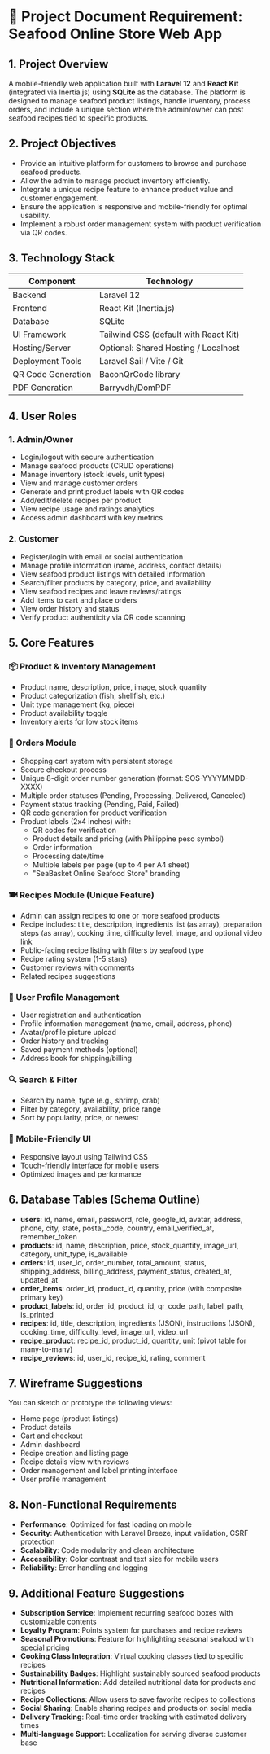 
# 📄 Project Document Requirement: Seafood Online Store Web App

## 1. Project Overview
A mobile-friendly web application built with **Laravel 12** and **React Kit** (integrated via Inertia.js) using **SQLite** as the database. The platform is designed to manage seafood product listings, handle inventory, process orders, and include a unique section where the admin/owner can post seafood recipes tied to specific products.

## 2. Project Objectives
- Provide an intuitive platform for customers to browse and purchase seafood products.
- Allow the admin to manage product inventory efficiently.
- Integrate a unique recipe feature to enhance product value and customer engagement.
- Ensure the application is responsive and mobile-friendly for optimal usability.
- Implement a robust order management system with product verification via QR codes.

## 3. Technology Stack
| Component         | Technology               |
|------------------|--------------------------|
| Backend          | Laravel 12               |
| Frontend         | React Kit (Inertia.js)   |
| Database         | SQLite                   |
| UI Framework     | Tailwind CSS (default with React Kit) |
| Hosting/Server   | Optional: Shared Hosting / Localhost |
| Deployment Tools | Laravel Sail / Vite / Git |
| QR Code Generation | BaconQrCode library |
| PDF Generation   | Barryvdh/DomPDF |

## 4. User Roles

### 1. Admin/Owner
- Login/logout with secure authentication
- Manage seafood products (CRUD operations)
- Manage inventory (stock levels, unit types)
- View and manage customer orders
- Generate and print product labels with QR codes
- Add/edit/delete recipes per product
- View recipe usage and ratings analytics
- Access admin dashboard with key metrics

### 2. Customer
- Register/login with email or social authentication
- Manage profile information (name, address, contact details)
- View seafood product listings with detailed information
- Search/filter products by category, price, and availability
- View seafood recipes and leave reviews/ratings
- Add items to cart and place orders
- View order history and status
- Verify product authenticity via QR code scanning

## 5. Core Features

### 📦 Product & Inventory Management
- Product name, description, price, image, stock quantity
- Product categorization (fish, shellfish, etc.)
- Unit type management (kg, piece)
- Product availability toggle
- Inventory alerts for low stock items

### 🧾 Orders Module
- Shopping cart system with persistent storage
- Secure checkout process
- Unique 8-digit order number generation (format: SOS-YYYYMMDD-XXXX)
- Multiple order statuses (Pending, Processing, Delivered, Canceled)
- Payment status tracking (Pending, Paid, Failed)
- QR code generation for product verification
- Product labels (2x4 inches) with:
  - QR codes for verification
  - Product details and pricing (with Philippine peso symbol)
  - Order information
  - Processing date/time
  - Multiple labels per page (up to 4 per A4 sheet)
  - "SeaBasket Online Seafood Store" branding

### 🍽️ Recipes Module (Unique Feature)
- Admin can assign recipes to one or more seafood products
- Recipe includes: title, description, ingredients list (as array), preparation steps (as array), cooking time, difficulty level, image, and optional video link
- Public-facing recipe listing with filters by seafood type
- Recipe rating system (1-5 stars)
- Customer reviews with comments
- Related recipes suggestions

### 👤 User Profile Management
- User registration and authentication
- Profile information management (name, email, address, phone)
- Avatar/profile picture upload
- Order history and tracking
- Saved payment methods (optional)
- Address book for shipping/billing

### 🔍 Search & Filter
- Search by name, type (e.g., shrimp, crab)
- Filter by category, availability, price range
- Sort by popularity, price, or newest

### 📱 Mobile-Friendly UI
- Responsive layout using Tailwind CSS
- Touch-friendly interface for mobile users
- Optimized images and performance

## 6. Database Tables (Schema Outline)
- **users**: id, name, email, password, role, google_id, avatar, address, phone, city, state, postal_code, country, email_verified_at, remember_token
- **products**: id, name, description, price, stock_quantity, image_url, category, unit_type, is_available
- **orders**: id, user_id, order_number, total_amount, status, shipping_address, billing_address, payment_status, created_at, updated_at
- **order_items**: order_id, product_id, quantity, price (with composite primary key)
- **product_labels**: id, order_id, product_id, qr_code_path, label_path, is_printed
- **recipes**: id, title, description, ingredients (JSON), instructions (JSON), cooking_time, difficulty_level, image_url, video_url
- **recipe_product**: recipe_id, product_id, quantity, unit (pivot table for many-to-many)
- **recipe_reviews**: id, user_id, recipe_id, rating, comment

## 7. Wireframe Suggestions
You can sketch or prototype the following views:
- Home page (product listings)
- Product details
- Cart and checkout
- Admin dashboard
- Recipe creation and listing page
- Recipe details view with reviews
- Order management and label printing interface
- User profile management

## 8. Non-Functional Requirements
- **Performance**: Optimized for fast loading on mobile
- **Security**: Authentication with Laravel Breeze, input validation, CSRF protection
- **Scalability**: Code modularity and clean architecture
- **Accessibility**: Color contrast and text size for mobile users
- **Reliability**: Error handling and logging

## 9. Additional Feature Suggestions
- **Subscription Service**: Implement recurring seafood boxes with customizable contents
- **Loyalty Program**: Points system for purchases and recipe reviews
- **Seasonal Promotions**: Feature for highlighting seasonal seafood with special pricing
- **Cooking Class Integration**: Virtual cooking classes tied to specific recipes
- **Sustainability Badges**: Highlight sustainably sourced seafood products
- **Nutritional Information**: Add detailed nutritional data for products and recipes
- **Recipe Collections**: Allow users to save favorite recipes to collections
- **Social Sharing**: Enable sharing recipes and products on social media
- **Delivery Tracking**: Real-time order tracking with estimated delivery times
- **Multi-language Support**: Localization for serving diverse customer base
